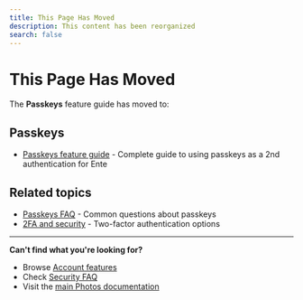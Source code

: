```yaml
---
title: This Page Has Moved
description: This content has been reorganized
search: false
---
```


# This Page Has Moved

The **Passkeys** feature guide has moved to:

## Passkeys

- [Passkeys feature guide](/photos/features/account/passkeys) - Complete guide to using passkeys as a 2nd authentication for Ente

## Related topics

- [Passkeys FAQ](/photos/faq/account-creation#use-passkeys) - Common questions about passkeys
- [2FA and security](/photos/faq/security-and-privacy#2fa) - Two-factor authentication options

---

**Can't find what you're looking for?**

- Browse [Account features](/photos/features/account/family-plans)
- Check [Security FAQ](/photos/faq/security-and-privacy)
- Visit the [main Photos documentation](/photos/)
